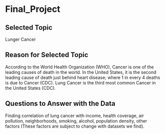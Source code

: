 # Final_Project

## Selected Topic

Lunger Cancer

## Reason for Selected Topic

According to the World Health Organization (WHO), Cancer is one of the leading causes of death in the world. In the United States, it is the second leading cause of death just behind heart disease; where 1 in every 4 deaths is due to Cancer (CDC). Lung Cancer is the third most common Cancer in the United States (CDC).

## Questions to Answer with the Data

Finding correlation of lung cancer with income, health coverage, air pollution, neighborhoods, smoking, alcohol, population density, other factors (These factors are subject to change with datasets we find).